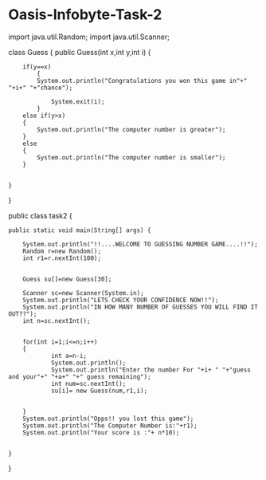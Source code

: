 # Oasis-Infobyte-Task-2
import java.util.Random;
import java.util.Scanner;

class Guess
{
	public Guess(int x,int y,int i)
	{
		
		if(y==x)
			{
			System.out.println("Congratulations you won this game in"+" "+i+" "+"chance");
			
				System.exit(i);
			}
		else if(y>x)
		{
			System.out.println("The computer number is greater");
		}
		else 
		{
			System.out.println("The computer number is smaller");
		}

		
	}
}

public class task2 {

	public static void main(String[] args) {
		
		System.out.println("!!....WELCOME TO GUESSING NUMBER GAME....!!");
		Random r=new Random();
		int r1=r.nextInt(100);
		
		
		Guess su[]=new Guess[30];
		
		Scanner sc=new Scanner(System.in);
		System.out.println("LETS CHECK YOUR CONFIDENCE NOW!!");
	    System.out.println("IN HOW MANY NUMBER OF GUESSES YOU WILL FIND IT OUT??");
		int n=sc.nextInt();
	
		
		for(int i=1;i<=n;i++)
		{	
				int a=n-i;
				System.out.println();
				System.out.println("Enter the number For "+i+ " "+"guess and your"+" "+a+" "+" guess remaining");
				int num=sc.nextInt();
				su[i]= new Guess(num,r1,i);
			
			
		}
		System.out.println("Opps!! you lost this game");
		System.out.println("The Computer Number is:"+r1);
		System.out.println("Your score is :"+ n*10);
		
		
	}

}
